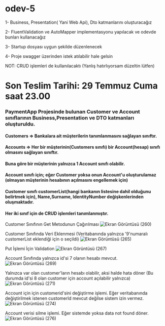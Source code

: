 # odev-5

1- Business, Presentation( Yani Web Api), Dto katmanlarını oluşturacağız 

2- FluentValidation ve AutoMapper implementasyonu yapılacak ve odevde bunları kullanacağız 

3- Startup dosyası uygun şekilde düzenlenecek 

4- Proje swagger üzerinden istek atılabilir hale gelsin 

NOT: CRUD işlemleri de kullanılacaktı (Yanlış hatırlıyorsam düzeltin lütfen)

# Son Teslim Tarihi: 29 Temmuz Cuma saat 23.00

### PaymentApp Projesinde bulunan Customer ve Account sınıflarının Business,Presentation ve DTO katmanları oluşturuldu.

#### Customers => Bankalara ait müşterilerin tanımlanmasını sağlayan sınıftır.
#### Accounts => Her bir müşterinin(Customers sınıfı) bir Account(hesap) sınıfı olmasını sağlayan sınıftır.

#### Buna göre bir müşterinin yalnızca 1 Account sınıfı olabilir. 
#### Account sınıfı için; eğer Customer yoksa onun Account'u oluşturulamaz (olmayan müşterinin hesabının açılmasını engellemek için)
#### Customer sınıfı customerList(hangi bankanın listesine dahil olduğunu belirtmek için), Name,Surname, IdentityNumber değişkenlerinden oluşmaktadır.

#### Her iki sınıf için de CRUD işlemleri tanımlanmıştır.

Customer Sınıfının Get Metodunun Çağırılması
![Ekran Görüntüsü (260)](https://user-images.githubusercontent.com/99509540/181817460-c282539a-0d74-41ca-a92c-b7465090a8cc.png)

Customer Sınıfında Veri Eklenmesi (Veritabanında yalnızca '9'numaralı customerList eklendiği için o seçildi)
![Ekran Görüntüsü (265)](https://user-images.githubusercontent.com/99509540/181818500-75d55e6b-de30-4bb2-ba22-7a198c1a3ff0.png)

Put İşlemi İçin Validation
![Ekran Görüntüsü (267)](https://user-images.githubusercontent.com/99509540/181818902-2ba5c7bf-3db1-4365-bcf5-2b9dd439dd92.png)

Account Sınıfında yalnızca id'si 7 olanın hesabı mevcut.
![Ekran Görüntüsü (269)](https://user-images.githubusercontent.com/99509540/181819205-c7b535ad-cb90-4bc5-8385-9a76833e8c84.png)

Yalnızca var olan customer'ların hesabı olabilir, aksi halde hata döner (Bu durumda id'si 8 olan customer için account açılabilir yalnızca)
![Ekran Görüntüsü (271)](https://user-images.githubusercontent.com/99509540/181819369-e7f9e3af-c4ef-40e0-8f8a-1be8c5758ea5.png)

Account için için customerid'sini değiştirme işlemi. Eğer veritabanında değiştirilmek istenen customerId mevcut değilse sistem izin vermez.
![Ekran Görüntüsü (274)](https://user-images.githubusercontent.com/99509540/181820083-5c93e19f-992b-4546-afe1-3fdfc8df14f7.png)

Account verisi silme işlemi. Eğer sistemde yoksa data not found döner.
![Ekran Görüntüsü (276)](https://user-images.githubusercontent.com/99509540/181820533-a98bd4e1-b3cf-44af-add8-ec2e8f6f7e14.png)

